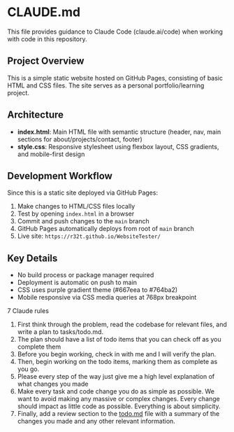 # CLAUDE.md

This file provides guidance to Claude Code (claude.ai/code) when working with code in this repository.

## Project Overview

This is a simple static website hosted on GitHub Pages, consisting of basic HTML and CSS files. The site serves as a personal portfolio/learning project.

## Architecture

- **index.html**: Main HTML file with semantic structure (header, nav, main sections for about/projects/contact, footer)
- **style.css**: Responsive stylesheet using flexbox layout, CSS gradients, and mobile-first design

## Development Workflow

Since this is a static site deployed via GitHub Pages:

1. Make changes to HTML/CSS files locally
2. Test by opening `index.html` in a browser
3. Commit and push changes to the `main` branch
4. GitHub Pages automatically deploys from root of `main` branch
5. Live site: `https://r32t.github.io/WebsiteTester/`

## Key Details

- No build process or package manager required
- Deployment is automatic on push to main
- CSS uses purple gradient theme (#667eea to #764ba2)
- Mobile responsive via CSS media queries at 768px breakpoint


7 Claude rules
1. First think through the problem, read the codebase for relevant files, and write a plan to tasks/todo.md.
2. The plan should have a list of todo items that you can check off as you complete them
3. Before you begin working, check in with me and I will verify the plan.
4. Then, begin working on the todo items, marking them as complete as you go.
5. Please every step of the way just give me a high level explanation of what changes you made
6. Make every task and code change you do as simple as possible. We want to avoid making any massive or complex changes. Every change should impact as little code as possible. Everything is about simplicity.
7. Finally, add a review section to the [todo.md](http://todo.md/) file with a summary of the changes you made and any other relevant information.
